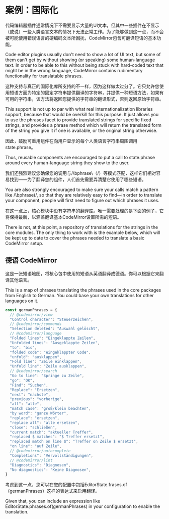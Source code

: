 # 案例：国际化

代码编辑器插件通常情况下不需要显示大量的UI文本，但其中一些插件在不显示（或说）一些人类语言文本的情况下无法正常工作。为了能够做到这一点，而不会被可能使用错误语言的硬编码文本所困扰，CodeMirror包含可翻译短语的基本功能。

Code editor plugins usually don't need to show a lot of UI text, but some of them can't get by without showing (or speaking) some human-language text. In order to be able to this without being stuck with hard-coded text that might be in the wrong language, CodeMirror contains rudimentary functionality for translatable phrases.

这种支持与真正的国际化库所支持的不一样，因为这样做太过分了。它只允许您使用短语方面为特定的固定字符串提供翻译的字符串，并提供一种短语方法，如果有可用的字符串，该方法将返回您提供的字符串的翻译形式，否则返回原始字符串。

This support is not up to par with what real internationalization libraries support, because that would be overkill for this purpose. It just allows you to use the phrases facet to provide translated strings for specific fixed strings, and provides a phrase method which will return the translated form of the string you give it if one is available, or the original string otherwise.

因此，鼓励可重用组件在向用户显示的每个人类语言字符串周围调用state.phrase。

Thus, reusable components are encouraged to put a call to state.phrase around every human-language string they show to the user.

我们还强烈建议您确保您的调用与/\bphrase\（/）等模式匹配，这样它们相对容易找到——为了翻译您的组件，人们首先需要弄清楚它使用了哪些短语。

You are also strongly encouraged to make sure your calls match a pattern like /\bphrase\(/, so that they are relatively easy to find—in order to translate your component, people will first need to figure out which phrases it uses.

在这一点上，核心模块中没有字符串的翻译库。唯一需要处理的是下面的例子，它将保持最新，以涵盖翻译基本CodeMirror设置所需的短语。

There is not, at this point, a repository of translations for the strings in the core modules. The only thing to work with is the example below, which will be kept up to date to cover the phrases needed to translate a basic CodeMirror setup.

## 德语 CodeMirror

这是一张短语地图，将核心包中使用的短语从英语翻译成德语。你可以根据它来翻译其他语言。

This is a map of phrases translating the phrases used in the core packages from English to German. You could base your own translations for other languages on it.

``` javascript
const germanPhrases = {
  // @codemirror/view
  "Control character": "Steuerzeichen",
  // @codemirror/commands
  "Selection deleted": "Auswahl gelöscht",
  // @codemirror/language
  "Folded lines": "Eingeklappte Zeilen",
  "Unfolded lines": "Ausgeklappte Zeilen",
  "to": "bis",
  "folded code": "eingeklappter Code",
  "unfold": "ausklappen",
  "Fold line": "Zeile einklappen",
  "Unfold line": "Zeile ausklappen",
  // @codemirror/search
  "Go to line": "Springe zu Zeile",
  "go": "OK",
  "Find": "Suchen",
  "Replace": "Ersetzen",
  "next": "nächste",
  "previous": "vorherige",
  "all": "alle",
  "match case": "groß/klein beachten",
  "by word": "ganze Wörter",
  "replace": "ersetzen",
  "replace all": "alle ersetzen",
  "close": "schließen",
  "current match": "aktueller Treffer",
  "replaced $ matches": "$ Treffer ersetzt",
  "replaced match on line $": "Treffer on Zeile $ ersetzt",
  "on line": "auf Zeile",
  // @codemirror/autocomplete
  "Completions": "Vervollständigungen",
  // @codemirror/lint
  "Diagnostics": "Diagnosen",
  "No diagnostics": "Keine Diagnosen",
}
```

考虑到这一点，您可以在您的配置中包括EditorState.frases.of（germanPhrases）这样的表达式来启用翻译。

Given that, you can include an expression like EditorState.phrases.of(germanPhrases) in your configuration to enable the translation.
